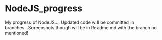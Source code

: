 # NodeJS_progress
My progress of NodeJS....
Updated code will be committed in branches...Screenshots though will be in Readme.md with the branch no mentioned!
